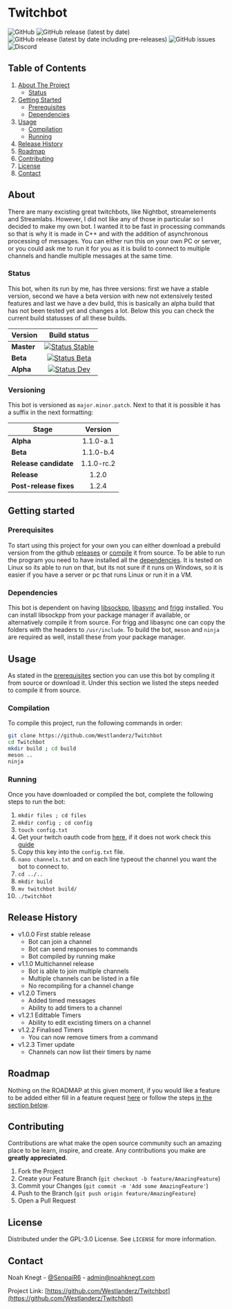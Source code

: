 # Twitchbot

![GitHub](https://img.shields.io/github/license/Westlanderz/Twitchbot)
![GitHub release (latest by date)](https://img.shields.io/github/v/release/westlanderz/twitchbot)
![GitHub release (latest by date including pre-releases)](https://img.shields.io/github/v/release/westlanderz/twitchbot?include_prereleases)
![GitHub issues](https://img.shields.io/github/issues/westlanderz/twitchbot)
![Discord](https://img.shields.io/discord/692815534865121370)

## Table of Contents

1. [About The Project](#About)
    - [Status](#Status)
2. [Getting Started](#Getting-started)
    - [Prerequisites](#Prerequisites)
    - [Dependencies](#Dependencies)
3. [Usage](#Usage)
    - [Compilation](#Compilation)
    - [Running](#Running)
4. [Release History](#Release-History)
5. [Roadmap](#Roadmap)
6. [Contributing](#Contributing)
7. [License](#License)
8. [Contact](#Contact)

## About

There are many excisting great twitchbots, like Nightbot, streamelements and Streamlabs. However, I did not like any of those in particular so I decided to make my own bot. I wanted it to be fast in processing commands so that is why it is made in C++ and with the addition of asynchronous processing of messages. You can either run this on your own PC or server, or you could ask me to run it for you as it is build to connect to multiple channels and handle multiple messages at the same time.

### Status

This bot, when its run by me, has three versions: first we have a stable version, second we have a beta version with new not extensively tested features and last we have a dev build, this is basically an alpha build that has not been tested yet and changes a lot. Below this you can check the current build statusses of all these builds.

| Version        | Build status        |
| ------------- |:-------------:|
| **Master**     | [![Status Stable](http://vps.noahknegt.com:8050/api/projects/status/h8j251vgdthbygmv/branch/master?svg=true)](http://vps.noahknegt.com:8050/project/AppVeyor/twitchbot/branch/master) |
| **Beta**     | [![Status Beta](http://vps.noahknegt.com:8050/api/projects/status/h8j251vgdthbygmv/branch/Beta-releases?svg=true)](http://vps.noahknegt.com:8050/project/AppVeyor/twitchbot/branch/Beta-releases)      |
| **Alpha** | [![Status Dev](http://vps.noahknegt.com:8050/api/projects/status/h8j251vgdthbygmv/branch/Development?svg=true)](http://vps.noahknegt.com:8050/project/AppVeyor/twitchbot/branch/Development)     |

### Versioning

This bot is versioned as ` major.minor.patch `. Next to that it is possible it has a suffix in the next formatting:

| Stage  | Version       |
| ------ |:-------------:|
| **Alpha** | 1.1.0-a.1 |
| **Beta** | 1.1.0-b.4 |
| **Release candidate** | 1.1.0-rc.2 |
| **Release** | 1.2.0 |
| **Post-release fixes** | 1.2.4 |

## Getting started

### Prerequisites

To start using this project for your own you can either download a prebuild version from the github [releases](https://github.com/Westlanderz/Twitchbot/releases) or [compile](#Compilation) it from source. To be able to run the program you need to have installed all the [dependencies](#Dependencies). It is tested on Linux so its able to run on that, but its not sure if it runs on Windows, so it is easier if you have a server or pc that runs Linux or run it in a VM.

### Dependencies

This bot is dependent on having [libsockpp](https://github.com/fpagliughi/sockpp), [libasync](https://github.com/managarm/libasync) and [frigg](https://github.com/managarm/frigg) installed. You can install libsockpp from your package manager if available, or alternatively compile it from source. For frigg and libasync one can copy the folders with the headers to `/usr/include`. To build the bot, `meson` and `ninja` are required as well, install these from your package manager.

## Usage

As stated in the [prerequisites](#Prerequisites) section you can use this bot by compling it from source or download it. Under this section we listed the steps needed to compile it from source.

### Compilation

To compile this project, run the following commands in order:

```bash
git clone https://github.com/Westlanderz/Twitchbot
cd Twitchbot
mkdir build ; cd build
meson ..
ninja
```

### Running

Once you have downloaded or compiled the bot, complete the following steps to run the bot:

1. ` mkdir files ; cd files `
2. ` mkdir config ; cd config `
3. ` touch config.txt `
4. Get your twitch oauth code from [here](https://twitchapps.com/tmi/), if it does not work check this [guide](https://dev.twitch.tv/docs/authentication)
5. Copy this key into the ` config.txt ` file.
6. ` nano channels.txt ` and on each line typeout the channel you want the bot to connect to.
7. ` cd ../.. `
8. ` mkdir build `
9. ` mv twitchbot build/ `
10. ` ./twitchbot `

## Release History

- v1.0.0 First stable release
  - Bot can join a channel
  - Bot can send responses to commands
  - Bot compiled by running make
- v1.1.0 Multichannel release
  - Bot is able to join multiple channels
  - Multiple channels can be listed in a file
  - No recompiling for a channel change
- v1.2.0 Timers
  - Added timed messages
  - Ability to add timers to a channel
- v1.2.1 Edittable Timers
  - Ability to edit excisting timers on a channel
- v1.2.2 Finalised Timers
  - You can now remove timers from a command
- v1.2.3 Timer update
  - Channels can now list their timers by name

## Roadmap

Nothing on the ROADMAP at this given moment, if you would like a feature to be added either fill in a feature request [here](https://github.com/Westlanderz/Twitchbot/issues/new/choose) or follow the steps [in the section below](#Contributing).

## Contributing

Contributions are what make the open source community such an amazing place to be learn, inspire, and create. Any contributions you make are **greatly appreciated**.

1. Fork the Project
2. Create your Feature Branch (` git checkout -b feature/AmazingFeature `)
3. Commit your Changes (` git commit -m 'Add some AmazingFeature' `)
4. Push to the Branch (` git push origin feature/AmazingFeature `)
5. Open a Pull Request

## License

Distributed under the GPL-3.0 License. See `LICENSE` for more information.

## Contact

Noah Knegt - [@SenpaiR6](https://twitter.com/SenpaiR6) - admin@noahknegt.com

Project Link: [https://github.com/Westlanderz/Twitchbot](https://github.com/Westlanderz/Twitchbot)
